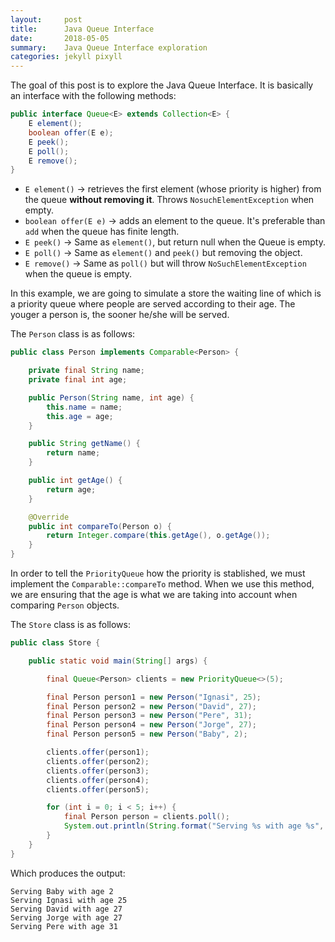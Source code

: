 ```yaml
---
layout:     post
title:      Java Queue Interface
date:       2018-05-05
summary:    Java Queue Interface exploration
categories: jekyll pixyll
---
```


The goal of this post is to explore the Java Queue Interface. It is basically an interface with the following methods:

```java
public interface Queue<E> extends Collection<E> {
    E element();
    boolean offer(E e);
    E peek();
    E poll();
    E remove();
}
```


* `E element()` -> retrieves the first element (whose priority is higher) from the queue __without removing it__. Throws `NosuchElementException` when empty.
* `boolean offer(E e)` -> adds an element to the queue. It's preferable than `add` when the queue has finite length.
* `E peek()` -> Same as `element()`, but return null when the Queue is empty.
* `E poll()` -> Same as `element()` and `peek()` but removing the object.
* `E remove()` -> Same as `poll()` but will throw `NoSuchElementException` when the queue is empty.


In this example, we are going to simulate a store the waiting line of which is a priority queue where people are served 
according to their age. The youger a person is, the sooner he/she will be served.

The `Person` class is as follows:

```java
public class Person implements Comparable<Person> {

    private final String name;
    private final int age;

    public Person(String name, int age) {
        this.name = name;
        this.age = age;
    }

    public String getName() {
        return name;
    }

    public int getAge() {
        return age;
    }

    @Override
    public int compareTo(Person o) {
        return Integer.compare(this.getAge(), o.getAge());
    }
}
```

In order to tell the `PriorityQueue` how the priority is stablished, we must implement 
the `Comparable::compareTo` method. When we use this method, we are ensuring that the
age is what we are taking into account when comparing `Person` objects.

The `Store` class is as follows:

```java
public class Store {

    public static void main(String[] args) {

        final Queue<Person> clients = new PriorityQueue<>(5);

        final Person person1 = new Person("Ignasi", 25);
        final Person person2 = new Person("David", 27);
        final Person person3 = new Person("Pere", 31);
        final Person person4 = new Person("Jorge", 27);
        final Person person5 = new Person("Baby", 2);

        clients.offer(person1);
        clients.offer(person2);
        clients.offer(person3);
        clients.offer(person4);
        clients.offer(person5);

        for (int i = 0; i < 5; i++) {
            final Person person = clients.poll();
            System.out.println(String.format("Serving %s with age %s", person.getName(), person.getAge()));
        }
    }
}
```

Which produces the output:

```text
Serving Baby with age 2
Serving Ignasi with age 25
Serving David with age 27
Serving Jorge with age 27
Serving Pere with age 31
```